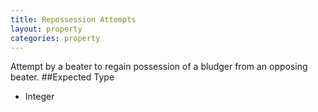 ```yaml
---
title: Repossession Attempts
layout: property
categories: property
---
```

Attempt by a beater to regain possession of a bludger from an opposing beater.
##Expected Type
* Integer

